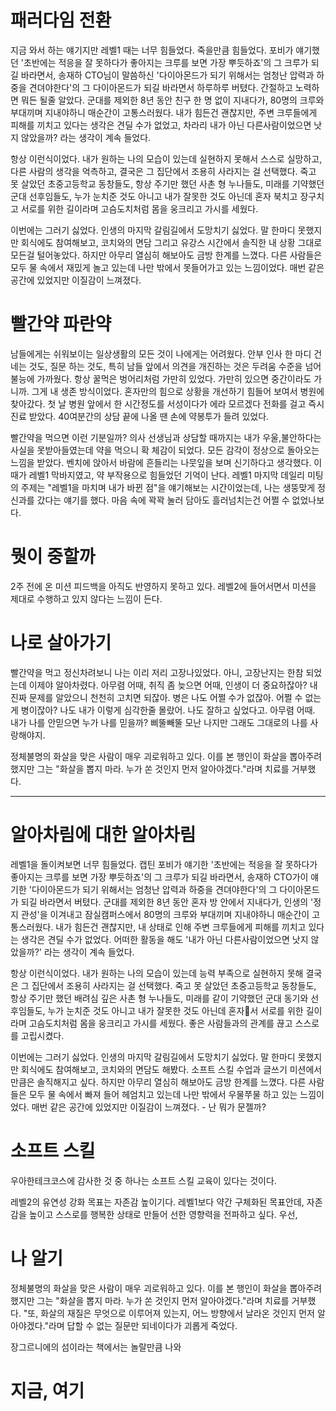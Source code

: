 # 패러다임 전환

지금 와서 하는 얘기지만 레벨1 때는 너무 힘들었다. 죽을만큼 힘들었다. 포비가 얘기했던 '초반에는 적응을 잘 못하다가 좋아지는 크루를 보면 가장 뿌듯하죠'의 그 크루가 되길 바라면서, 송재하 CTO님이 말씀하신 '다이아몬드가 되기 위해서는 엄청난 압력과 하중을 견뎌야한다'의 그 다이아몬드가 되길 바라면서 하루하루 버텼다. 간절하고 노력하면 뭐든 될줄 알았다. 군대를 제외한 8년 동안 친구 한 명 없이 지내다가, 80명의 크루와 부대끼며 지내야하니 매순간이 고통스러웠다. 내가 힘든건 괜찮지만, 주변 크루들에게 피해를 끼치고 있다는 생각은 견딜 수가 없었고, 차라리 내가 아닌 다른사람이었으면 낫지 않았을까? 라는 생각이 계속 들었다.

항상 이런식이었다. 내가 원하는 나의 모습이 있는데 실현하지 못해서 스스로 실망하고, 다른 사람의 생각을 억측하고, 결국은 그 집단에서 조용히 사라지는 걸 선택했다. 죽고 못 살았던 초중고등학교 동창들도, 항상 주기만 했던 사촌 형 누나들도, 미래를 기약했던 군대 선후임들도, 누가 눈치준 것도 아니고 내가 잘못한 것도 아닌데 혼자 북치고 장구치고 서로를 위한 길이라며 고슴도치처럼 몸을 웅크리고 가시를 세웠다.

이번에는 그러기 싫었다. 인생의 마지막 갈림길에서 도망치기 싫었다. 말 한마디 못했지만 회식에도 참여해보고, 코치와의 면담 그리고 유강스 시간에서 솔직한 내 상황 그대로 모든걸 털어놓았다. 하지만 아무리 열심히 해보아도 금방 한계를 느꼈다. 다른 사람들은 모두 물 속에서 재밌게 놀고 있는데 나만 밖에서 못들어가고 있는 느낌이었다. 매번 같은 공간에 있었지만 이질감이 느껴졌다.

# 빨간약 파란약

남들에게는 쉬워보이는 일상생활의 모든 것이 나에게는 어려웠다. 안부 인사 한 마디 건네는 것도, 질문 하는 것도, 특히 남들 앞에서 의견을 개진하는 것은 두려움 수준을 넘어 불능에 가까웠다. 항상 꿀먹은 벙어리처럼 가만히 있었다. 가만히 있으면 중간이라도 가니까. 그게 내 생존 방식이었다. 혼자만의 힘으로 상황을 개선하기 힘들어 보여서 병원에 찾아갔다. 첫 날 병원 앞에서 한 시간정도를 서성이다가 에라 모르겠다 전화를 걸고 즉시 진료 받았다. 40여분간의 상담 끝에 나올 땐 손에 약봉투가 들려 있었다.

빨간약을 먹으면 이런 기분일까? 의사 선생님과 상담할 때까지는 내가 우울,불안하다는 사실을 못받아들였는데 약을 먹으니 확 체감이 되었다. 모든 감각이 정상으로 돌아오는 느낌을 받았다. 벤치에 앉아서 바람에 흔들리는 나뭇잎을 보며 신기하다고 생각했다. 이 때가 레벨1 막바지였고, 약 부작용으로 힘들었던 기억이 난다. 레벨1 마지막 데일리 미팅의 주제는 "레벨1을 마치며 내가 바뀐 점"을 얘기해보는 시간이었는데, 나는 생뚱맞게 정신과를 갔다는 얘기를 했다. 마음 속에 꽉꽉 눌러 담아도 흘러넘치는건 어쩔 수 없었나보다.

# 뭣이 중할까

2주 전에 온 미션 피드백을 아직도 반영하지 못하고 있다. 레벨2에 들어서면서 미션을 제대로 수행하고 있지 않다는 느낌이 든다. 

# 나로 살아가기

빨간약을 먹고 정신차려보니 나는 이리 저리 고장나있었다. 아니, 고장난지는 한참 되었는데 이제야 알아차렸다. 아무렴 어때, 취직 좀 늦으면 어때, 인생이 더 중요하잖아? 내 진짜 문제를 알았으니 천천히 고치면 되잖아. 병은 나도 어쩔 수가 없잖아. 어쩔 수 없는게 병이잖아? 나도 내가 이렇게 심각한줄 몰랐어. 나도 잘하고 싶었다고. 아무렴 어때. 내가 나를 안믿으면 누가 나를 믿을까? 삐뚤빼뚤 모난 나지만 그래도 그대로의 나를 사랑해야지. 









정체불명의 화살을 맞은 사람이 매우 괴로워하고 있다. 이를 본 행인이 화살을 뽑아주려 했지만 그는 "화살을 뽑지 마라. 누가 쏜 것인지 먼저 알아야겠다."라며 치료를 거부했다. 


---





# 알아차림에 대한 알아차림

레벨1을 돌이켜보면 너무 힘들었다. 캡틴 포비가 얘기한 '초반에는 적응을 잘 못하다가 좋아지는 크루를 보면 가장 뿌듯하죠'의 그 크루가 되길 바라면서, 송재하 CTO가이 얘기한 '다이아몬드가 되기 위해서는 엄청난 압력과 하중을 견뎌야한다'의 그 다이아몬드가 되길 바라면서 버텼다. 군대를 제외한 8년 동안 혼자 방 안에서 지내다가, 인생의 '정지 관성'을 이겨내고 잠실캠퍼스에서 80명의 크루와 부대끼며 지내야하니 매순간이 고통스러웠다. 내가 힘든건 괜찮지만, 내 상태로 인해 주변 크루들에게 피해를 끼치고 있다는 생각은 견딜 수가 없었다. 어떠한 활동을 해도 '내가 아닌 다른사람이었으면 낫지 않았을까?' 라는 생각이 계속 들었다.

항상 이런식이었다. 내가 원하는 나의 모습이 있는데 능력 부족으로 실현하지 못해 결국은 그 집단에서 조용히 사라지는 걸 선택했다. 죽고 못 살았던 초중고등학교 동창들도, 항상 주기만 했던 배려심 깊은 사촌 형 누나들도, 미래를 같이 기약했던 군대 동기와 선후임들도, 누가 눈치준 것도 아니고 내가 잘못한 것도 아닌데 혼자서 서로를 위한 길이라며 고슴도치처럼 몸을 웅크리고 가시를 세웠다. 좋은 사람들과의 관계를 끊고 스스로를 고립시켰다.

이번에는 그러기 싫었다. 인생의 마지막 갈림길에서 도망치기 싫었다. 말 한마디 못했지만 회식에도 참여해보고, 코치와의 면담도 해봤다. 소프트 스킬 수업과 글쓰기 미션에서만큼은 솔직해지고 싶다. 하지만 아무리 열심히 해보아도 금방 한계를 느꼈다. 다른 사람들은 모두 물 속에서 빠져 들어 헤엄치고 있는데 나만 밖에서 우물쭈물 하고 있는 느낌이었다. 매번 같은 공간에 있었지만 이질감이 느껴졌다. - 난 뭐가 문젤까?


# 소프트 스킬

우아한테크코스에 감사한 것 중 하나는 소프트 스킬 교육이 있다는 것이다. 

레벨2의 유연성 강화 목표는 자존감 높이기다. 레벨1보다 약간 구체화된 목표안데, 자존감을 높이고 스스로를 행복한 상태로 만들어 선한 영향력을 전파하고 싶다. 우선, 







# 나 알기



정체불명의 화살을 맞은 사람이 매우 괴로워하고 있다. 이를 본 행인이 화살을 뽑아주려 했지만 그는 "화살을 뽑지 마라. 누가 쏜 것인지 먼저 알아야겠다."라며 치료를 거부했다. "또, 화살의 재질은 무엇으로 이루어져 있는지, 어느 방향에서 날라온 것인지 먼저 알아야겠다."라며 답할 수 없는 질문만 되네이다가 괴롭게 죽었다.

 장그르니에의 섬이라는 책에서는 놀랄만큼 나와 


# 지금, 여기


